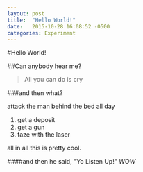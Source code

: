 ```yaml
---
layout: post
title:  "Hello World!"
date:   2015-10-28 16:08:52 -0500
categories: Experiment
---
```

#Hello World!

##Can anybody hear me?

>All you can do is cry

###and then what?

attack the man behind the bed all day
1. get a deposit
2. get a gun
3. taze with the laser

all in all this is pretty cool.

####and then he said, "Yo Listen Up!"
*WOW*
